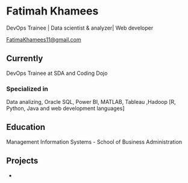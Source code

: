 # Fatimah Khamees
DevOps Trainee | Data scientist & analyzer| Web developer 
<div id="webaddress">
<a href="https://mail.google.com/mail/u/0/?tab=rm#inbox?compose=DmwnWrRvwTckRZhvRBrqMMVkZpmbjLFtTCkGJsqbKVrXxmJtXdVqWRGvDLbDbQLQVbfMCrqTDzqL">FatimaKhamees11@gmail.com</a>

## Currently
DevOps Trainee at SDA and Coding Dojo
  
### Specialized in
Data analizing, Oracle SQL, Power BI, MATLAB, Tableau ,Hadoop
[R, Python, Java and web development languages]

## Education
Management Information Systems - School of Business Administration 
  

## Projects
  
- 


<!-- ### Footer

Last updated: June 2022 -->
  
